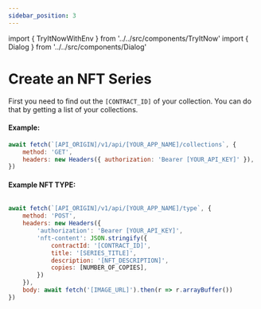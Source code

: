 ```yaml
---
sidebar_position: 3
---
```

import { TryItNowWithEnv } from '../../src/components/TryItNow'
import { Dialog } from '../../src/components/Dialog'

# Create an NFT Series

First you need to find out the `[CONTRACT_ID]` of your collection. You can do that by getting a list of your collections.
#### Example:

```js
await fetch(`[API_ORIGIN]/v1/api/[YOUR_APP_NAME]/collections`, {
	method: 'GET',
	headers: new Headers({ authorization: 'Bearer [YOUR_API_KEY]' }),
})
```
<TryItNowWithEnv />

#### Example NFT TYPE:

```js

await fetch(`[API_ORIGIN]/v1/api/[YOUR_APP_NAME]/type`, {
	method: 'POST',
	headers: new Headers({
		'authorization': 'Bearer [YOUR_API_KEY]',
		'nft-content': JSON.stringify({
			contractId: '[CONTRACT_ID]',
			title: '[SERIES_TITLE]',
			description: '[NFT_DESCRIPTION]',
			copies: [NUMBER_OF_COPIES],
		})
	}),
	body: await fetch('[IMAGE_URL]').then(r => r.arrayBuffer())
})
```
<TryItNowWithEnv />
<Dialog />
